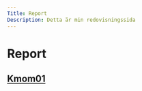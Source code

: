 ```yaml
---
Title: Report
Description: Detta är min redovisningssida
---
```


Report
==========================

## [Kmom01](report/kmom01)
